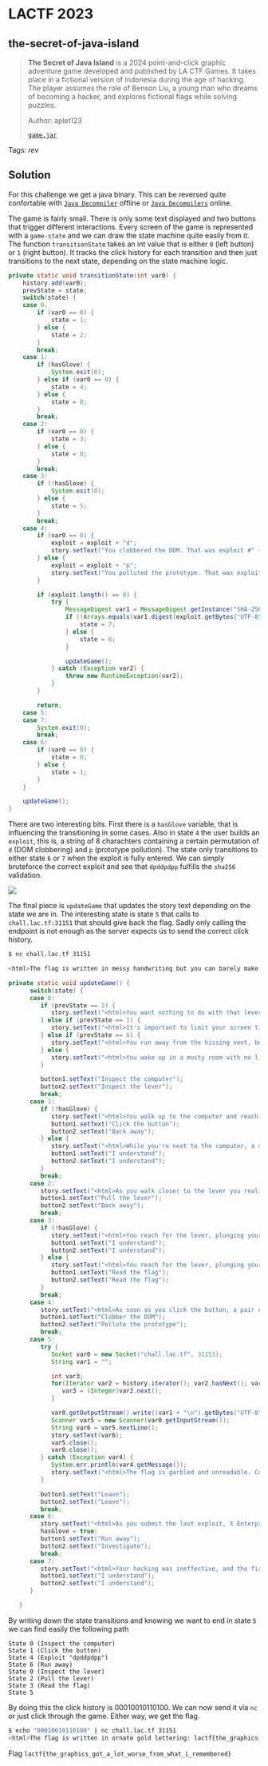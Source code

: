 # LACTF 2023

## the-secret-of-java-island

> **The Secret of Java Island** is a 2024 point-and-click graphic adventure game developed and published by LA CTF Games. It takes place in a fictional version of Indonesia during the age of hacking. The player assumes the role of Benson Liu, a young man who dreams of becoming a hacker, and explores fictional flags while solving puzzles.
> 
> Author: aplet123
> 
> [`game.jar`](game.jar)

Tags: _rev_

## Solution
For this challenge we get a java binary. This can be reversed quite confortable with [`Java Decompiler`](https://java-decompiler.github.io/) offline or [`Java Decompilers`](http://www.javadecompilers.com/) online.

The game is fairly small. There is only some text displayed and two buttons that trigger different interactions. Every screen of the game is represented with a `game-state` and we can draw the state machine quite easily from it. The function `transitionState` takes an int value that is either `0` (left button) or `1` (right button). It tracks the click history for each transition and then just transitions to the next state, depending on the state machine logic.

```java
private static void transitionState(int var0) {
    history.add(var0);
    prevState = state;
    switch(state) {
    case 0:
        if (var0 == 0) {
            state = 1;
        } else {
            state = 2;
        }
        break;
    case 1:
        if (hasGlove) {
            System.exit(0);
        } else if (var0 == 0) {
            state = 4;
        } else {
            state = 0;
        }
        break;
    case 2:
        if (var0 == 0) {
            state = 3;
        } else {
            state = 0;
        }
        break;
    case 3:
        if (!hasGlove) {
            System.exit(0);
        } else {
            state = 5;
        }
        break;
    case 4:
        if (var0 == 0) {
            exploit = exploit + "d";
            story.setText("You clobbered the DOM. That was exploit #" + exploit.length() + ".");
        } else {
            exploit = exploit + "p";
            story.setText("You polluted the prototype. That was exploit #" + exploit.length() + ".");
        }

        if (exploit.length() == 8) {
            try {
                MessageDigest var1 = MessageDigest.getInstance("SHA-256");
                if (!Arrays.equals(var1.digest(exploit.getBytes("UTF-8")), new byte[]{69, 70, -81, -117, -10, 109, 15, 29, 19, 113, 61, -123, -39, 82, -11, -34, 104, -98, -111, 9, 43, 35, -19, 22, 52, -55, -124, -45, -72, -23, 96, -77})) {
                    state = 7;
                } else {
                    state = 6;
                }

                updateGame();
            } catch (Exception var2) {
                throw new RuntimeException(var2);
            }
        }

        return;
    case 5:
    case 7:
        System.exit(0);
        break;
    case 6:
        if (var0 == 0) {
            state = 0;
        } else {
            state = 1;
        }
    }

    updateGame();
}
```

There are two interesting bits. First there is a `hasGlove` variable, that is influencing the transitioning in some cases. Also in state `4` the user builds an `exploit`, this is, a string of 8 charachters containing a certain permutation of `d` (DOM clobbering) and `p` (prototype pollution). The state only transitions to either state `6` or `7` when the exploit is fully entered. We can simply bruteforce the correct exploit and see that `dpddpdpp` fulfills the `sha256` validation.

![](state_machine.svg)

The final piece is `updateGame` that updates the story text depending on the state we are in. The interesting state is state `5` that calls to `chall.lac.tf:31151` that should give back the flag. Sadly only calling the endpoint is not enough as the server expects us to send the correct click history.

```bash
$ nc chall.lac.tf 31151

<html>The flag is written in messy handwriting but you can barely make it out. It says: STOP CHEATING. Contact an admin if you haven't done anything out of the ordinary.</html>
```

```java
private static void updateGame() {
      switch(state) {
      case 0:
         if (prevState == 2) {
            story.setText("<html>You want nothing to do with that lever and back away from it. The computer and lever still sit menacingly in the room.</html>");
         } else if (prevState == 1) {
            story.setText("<html>It's important to limit your screen time, or at least that's what your doctor told you. You back away from the computer. Surprisigly, the computer immediately turned off again after stepping away from it. The computer and lever still sit menacingly in the room.</html>");
         } else if (prevState == 6) {
            story.setText("<html>You run away from the hissing vent, but nothing seems to have happened. The computer and lever still sit menacingly in the room.</html>");
         } else {
            story.setText("<html>You wake up in a musty room with no lighting except a squeaky lamp hanging from the center of the ceiling. You remember nothing other than the fact that your name is Benson Liu and that you're on a quest to become the greatest hacker in the world. You look around the room and see a decrepit Dell workstation in the corner and a rusty lever on the opposite wall.</html>");
         }

         button1.setText("Inspect the computer");
         button2.setText("Inspect the lever");
         break;
      case 1:
         if (!hasGlove) {
            story.setText("<html>You walk up to the computer and reach for the power button. Before your hand even reaches the power button, the computer springs to life with a concerningly loud hum. The screen says \"WELCOME bliutech\" on it with a green button that says \"LOG IN\".</html>");
            button1.setText("Click the button");
            button2.setText("Back away");
         } else {
            story.setText("<html>While you're next to the computer, a distinct smell in the air makes you come to a realization: the hissing sound from the vent was from the release of toxic gas. Unfortunately, you realized this too late as you become light-headed before passing out. Game over.</html>");
            button1.setText("I understand");
            button2.setText("I understand");
         }
         break;
      case 2:
         story.setText("<html>As you walk closer to the lever you realize that it's completely covered in spider webs.</html>");
         button1.setText("Pull the lever");
         button2.setText("Back away");
         break;
      case 3:
         if (!hasGlove) {
            story.setText("<html>You reach for the lever, plunging your hand into the thick veil of spider webs. While trying to pull the lever, you feel a sharp pain on your arm before your vision fades to black. Game over.</html>");
            button1.setText("I understand");
            button2.setText("I understand");
         } else {
            story.setText("<html>You reach for the lever, plunging your gloved hand into the thick veil of spider webs. The lever makes a loud creaking sound as you press it down, powering a large floodlight that lights up the entire room. When you look at your hand in the newfound light, you see several large spiders climbing on your glove. Startled, you shake the glove off and run to the other corner of the room, where you see a flag that must've been there the entire time.</html>");
            button1.setText("Read the flag");
            button2.setText("Read the flag");
         }
         break;
      case 4:
         story.setText("<html>As soon as you click the button, a pair of handcuffs locks you to the table. There's no backing out now. The computer loads a website belong to X Enterprises: a multinational corporation that hates puppies! You have to hack them otherwise puppies all over the world will face the wrath of X Enterprises!</html>");
         button1.setText("Clobber the DOM");
         button2.setText("Pollute the prototype");
         break;
      case 5:
         try {
            Socket var0 = new Socket("chall.lac.tf", 31151);
            String var1 = "";

            int var3;
            for(Iterator var2 = history.iterator(); var2.hasNext(); var1 = var1 + var3) {
               var3 = (Integer)var2.next();
            }

            var0.getOutputStream().write((var1 + "\n").getBytes("UTF-8"));
            Scanner var5 = new Scanner(var0.getInputStream());
            String var6 = var5.nextLine();
            story.setText(var6);
            var5.close();
            var0.close();
         } catch (Exception var4) {
            System.err.println(var4.getMessage());
            story.setText("<html>The flag is garbled and unreadable. Contact an admin if you haven't done anything out of the ordinary.</html>");
         }

         button1.setText("Leave");
         button2.setText("Leave");
         break;
      case 6:
         story.setText("<html>As you submit the last exploit, X Enterprise's website goes down. You did it! You're officially the best and coolest hacker in the world. Your hand is released and a yellow kitchen glove is dropped from the ceiling and you put it on. As the computer shuts off and its loud humming comes to a halt, you can hear something quieter in the background: a soft hissing sound coming from the vent next to the computer.</html>");
         hasGlove = true;
         button1.setText("Run away");
         button2.setText("Investigate");
         break;
      case 7:
         story.setText("<html>Your hacking was ineffective, and the firewall in front of X Enterprises has detected malicious activity and IP banned you. You are not the hacker that you wanted to be, and promptly collapse to the ground with grief. Game over.</html>");
         button1.setText("I understand");
         button2.setText("I understand");
      }

   }
   ```

By writing down the state transitions and knowing we want to end in state `5` we can find easily the following path

```
State 0 (Inspect the computer)
State 1 (Click the button)
State 4 (Exploit "dpddpdpp")
State 6 (Run away)
State 0 (Inspect the lever)
State 2 (Pull the lever)
State 3 (Read the flag)
State 5 
```

By doing this the click history is 00010010110100. We can now send it via `nc` or just click through the game. Either way, we get the flag.

```bash
$ echo "00010010110100" | nc chall.lac.tf 31151
<html>The flag is written in ornate gold lettering: lactf{the_graphics_got_a_lot_worse_from_what_i_remembered}</html>
```

Flag `lactf{the_graphics_got_a_lot_worse_from_what_i_remembered}`